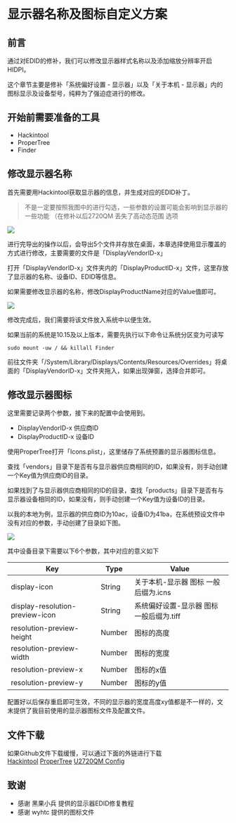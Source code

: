 

# 显示器名称及图标自定义方案

## 前言
通过对EDID的修补，我们可以修改显示器样式名称以及添加缩放分辨率开启HIDPI。

这个章节主要是修补「系统偏好设置 - 显示器」以及「关于本机 - 显示器」内的图标显示及设备型号，纯粹为了强迫症进行的修改。

## 开始前需要准备的工具
* Hackintool
* ProperTree
* Finder


## 修改显示器名称
首先需要用Hackintool获取显示器的信息，并生成对应的EDID补丁。

> 不是一定要按照我图中的进行勾选，一些参数的设置可能会影响到显示器的一些功能 （在修补以后2720QM 丢失了高动态范围 选项

![](https://img.hyejeong.cn/200503/X1.png)

进行完导出的操作以后，会导出5个文件并存放在桌面，本章选择使用显示覆盖的方式进行修改，主要需要的文件是「DisplayVendorID-x」

打开「DisplayVendorID-x」文件夹内的「DisplayProductID-x」文件，这里存放了显示器的名称、设备ID、EDID等信息。

如果需要修改显示器的名称，修改DisplayProductName对应的Value值即可。

![](https://img.hyejeong.cn/200503/X2.png)

修改完成后，我们需要将该文件放入系统中以便生效。

如果当前的系统是10.15及以上版本，需要先执行以下命令让系统分区变为可读写
```
sudo mount -uw / && killall Finder
```

前往文件夹「/System/Library/Displays/Contents/Resources/Overrides」将桌面的「DisplayVendorID-x」文件夹拖入，如果出现弹窗，选择合并即可。

## 修改显示器图标

这里需要记录两个参数，接下来的配置中会使用到。
* DisplayVendorID-x 供应商ID
* DisplayProductID-x 设备ID

使用ProperTree打开「Icons.plist」，这里储存了系统预置的显示器图标信息。

查找「vendors」目录下是否有与显示器供应商相同的ID，如果没有，则手动创建一个Key值为供应商ID的目录。

如果找到了与显示器供应商相同的ID的目录，查找「products」目录下是否有与显示器设备相同的ID，如果没有，则手动创建一个Key值为设备ID的目录。

以我的本地为例，显示器的供应商ID为10ac，设备ID为41ba，在系统预设文件中没有对应的参数，手动创建了目录如下图。

![](https://img.hyejeong.cn/200503/X3.jpg)

其中设备目录下需要以下6个参数，其中对应的意义如下

| Key | Type | Value |
|-----|------|-------|
| display-icon | String | 关于本机-显示器 图标 一般后缀为.icns |
| display-resolution-preview-icon | String | 系统偏好设置-显示器 图标 一般后缀为.tiff |
| resolution-preview-height | Number | 图标的高度 |
| resolution-preview-width | Number | 图标的宽度 |
| resolution-preview-x | Number | 图标的x值 |
| resolution-preview-y | Number | 图标的y值 |

配置好以后保存重启即可生效，不同的显示器的宽度高度xy值都是不一样的，文末提供了我目前使用的显示器图标文件及配置文件。

## 文件下载
如果Github文件下载缓慢，可以通过下面的外链进行下载 <br/>
[Hackintool](https://hyejeong.cowtransfer.com/s/82a2c566479045)
[ProperTree](https://hyejeong.cowtransfer.com/s/057759912bf949)
[U2720QM Config](https://hyejeong.cowtransfer.com/s/8d599255a5b542)

## 致谢
- 感谢 黑果小兵 提供的显示器EDID修复教程
- 感谢 wyhtc 提供的图标文件